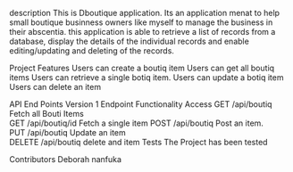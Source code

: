 description
This is Dboutique  application. Its an application menat to help small boutique businness owners like myself to manage the business in their abscentia. this application is able to retrieve a list of records from a database, display the details of the individual records and enable editing/updating and deleting of the records. 

Project Features
Users can create a boutiq item
Users can get all boutiq items
Users can retrieve a single botiq item.
Users can update a botiq item
Users can delete an item


API End Points Version 1
Endpoint	Functionality	Access
GET /api/boutiq	Fetch all Bouti Items	
GET /api/boutiq/id	Fetch a single item
POST /api/boutiq	Post an item.	
PUT /api/boutiq	Update an item	
DELETE /api/boutiq delete and item
Tests
The Project has been tested


Contributors
Deborah nanfuka
